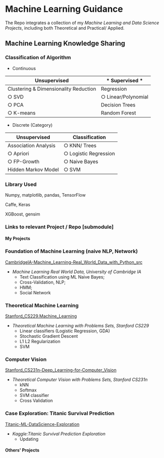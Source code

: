 # Machine Learning Guidance
The Repo integrates a collection of my *Machine Learning and Data Science Projects*, including both Theoretical and Practical/ Applied. 

## Machine Learning Knowledge Sharing
### Classification of Algorithm
- Continuous
  
|       Unsupervised                     |   * Supervised *         |  
|           -                            |         -                |
|  Clustering & Dimensionality Reduction |    Regression            |
|  ○ SVD                                 |    ○ Linear/Polynomial   |  
|  ○ PCA                                 |    Decision Trees        |  
|  ○ K-means                             |    Random Forest         |  


- Discrete (Category)

|       Unsupervised                     |      Classification      |  
|           -                            |         -                |
|  Association Analysis                  |    ○ KNN/ Trees          |
|  ○ Apriori                             |    ○ Logistic Regression |  
|  ○ FP-Growth                           |    ○ Naive Bayes         |  
|  Hidden Markov Model                   |    ○ SVM                 |  

### Library Used
Numpy, matplotlib, pandas, TensorFlow

Caffe, Keras

XGBoost, gensim

### Links to relevant Project / Repo [submodule]
#### My Projects
### Foundation of Machine Learning (naive NLP, Network)
[CambridgeIA-Machine_Learning-Real_World_Data_with_Python_src](https://github.com/PeterHUistyping/Machine_Learning-Real_World_Data)
- *Machine Learning Real World Data, University of Cambridge IA*  
  - Text Classification using ML Naive Bayes;
  - Cross-Validation, NLP; 
  - HMM;
  - Social Network  
  
### Theoretical Machine Learning
[Stanford_CS229.Machine_Learning](https://github.com/PeterHUistyping/Stanford_CS229.Machine_Learning)  
- *Theoretical Machine Learning with Problems Sets, Stanford CS229*
  - Linear classifiers (Logistic Regression, GDA)
  - Stochastic Gradient Descent
  - L1 L2 Regularization
  - SVM 

### Computer Vision
[Stanford_CS231n-Deep_Learning-for-Computer_Vision](https://github.com/PeterHUistyping/Stanford_CS231n-Deep_Learning-for-Computer_Vision/) 
- *Theoretical Computer Vision with Problems Sets, Stanford CS231n*  
  - kNN
  - Softmax
  - SVM classifier
  - Cross Validation

### Case Exploration: Titanic Survival Prediction
[Titanic-ML-DataScience-Exploration](https://github.com/PeterHUistyping/Titanic-ML-DataScience-Exploration/) 
- *Kaggle:Titanic Survival Prediction Exploration*  
  - Updating
#### Others' Projects
